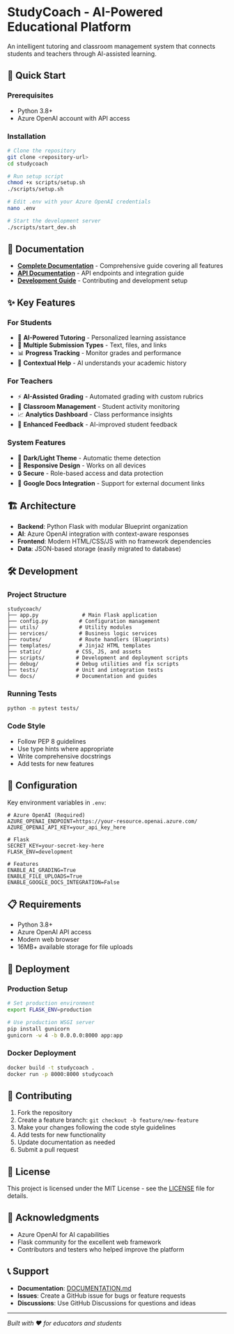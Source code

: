 # StudyCoach - AI-Powered Educational Platform

An intelligent tutoring and classroom management system that connects students and teachers through AI-assisted learning.

## 🚀 Quick Start

### Prerequisites
- Python 3.8+
- Azure OpenAI account with API access

### Installation
```bash
# Clone the repository
git clone <repository-url>
cd studycoach

# Run setup script
chmod +x scripts/setup.sh
./scripts/setup.sh

# Edit .env with your Azure OpenAI credentials
nano .env

# Start the development server
./scripts/start_dev.sh
```

## 📖 Documentation

- **[Complete Documentation](DOCUMENTATION.md)** - Comprehensive guide covering all features
- **[API Documentation](docs/)** - API endpoints and integration guide
- **[Development Guide](DOCUMENTATION.md#development-guide)** - Contributing and development setup

## ✨ Key Features

### For Students
- 🤖 **AI-Powered Tutoring** - Personalized learning assistance
- 📝 **Multiple Submission Types** - Text, files, and links
- 📊 **Progress Tracking** - Monitor grades and performance
- 🎯 **Contextual Help** - AI understands your academic history

### For Teachers  
- ⚡ **AI-Assisted Grading** - Automated grading with custom rubrics
- 👥 **Classroom Management** - Student activity monitoring
- 📈 **Analytics Dashboard** - Class performance insights
- 💬 **Enhanced Feedback** - AI-improved student feedback

### System Features
- 🌙 **Dark/Light Theme** - Automatic theme detection
- 📱 **Responsive Design** - Works on all devices
- 🔒 **Secure** - Role-based access and data protection
- 🔗 **Google Docs Integration** - Support for external document links

## 🏗️ Architecture

- **Backend**: Python Flask with modular Blueprint organization
- **AI**: Azure OpenAI integration with context-aware responses
- **Frontend**: Modern HTML/CSS/JS with no framework dependencies
- **Data**: JSON-based storage (easily migrated to database)

## 🛠️ Development

### Project Structure
```
studycoach/
├── app.py              # Main Flask application
├── config.py          # Configuration management  
├── utils/             # Utility modules
├── services/          # Business logic services
├── routes/            # Route handlers (Blueprints)
├── templates/         # Jinja2 HTML templates
├── static/           # CSS, JS, and assets
├── scripts/          # Development and deployment scripts
├── debug/            # Debug utilities and fix scripts
├── tests/            # Unit and integration tests
└── docs/             # Documentation and guides
```

### Running Tests
```bash
python -m pytest tests/
```

### Code Style
- Follow PEP 8 guidelines
- Use type hints where appropriate
- Write comprehensive docstrings
- Add tests for new features

## 🔧 Configuration

Key environment variables in `.env`:

```env
# Azure OpenAI (Required)
AZURE_OPENAI_ENDPOINT=https://your-resource.openai.azure.com/
AZURE_OPENAI_API_KEY=your_api_key_here

# Flask
SECRET_KEY=your-secret-key-here
FLASK_ENV=development

# Features
ENABLE_AI_GRADING=True
ENABLE_FILE_UPLOADS=True
ENABLE_GOOGLE_DOCS_INTEGRATION=False
```

## 📋 Requirements

- Python 3.8+
- Azure OpenAI API access
- Modern web browser
- 16MB+ available storage for file uploads

## 🚀 Deployment

### Production Setup
```bash
# Set production environment
export FLASK_ENV=production

# Use production WSGI server
pip install gunicorn
gunicorn -w 4 -b 0.0.0.0:8000 app:app
```

### Docker Deployment
```bash
docker build -t studycoach .
docker run -p 8000:8000 studycoach
```

## 🤝 Contributing

1. Fork the repository
2. Create a feature branch: `git checkout -b feature/new-feature`
3. Make your changes following the code style guidelines
4. Add tests for new functionality
5. Update documentation as needed
6. Submit a pull request

## 📄 License

This project is licensed under the MIT License - see the [LICENSE](LICENSE) file for details.

## 🙏 Acknowledgments

- Azure OpenAI for AI capabilities
- Flask community for the excellent web framework
- Contributors and testers who helped improve the platform

## 📞 Support

- **Documentation**: [DOCUMENTATION.md](DOCUMENTATION.md)
- **Issues**: Create a GitHub issue for bugs or feature requests
- **Discussions**: Use GitHub Discussions for questions and ideas

---

*Built with ❤️ for educators and students*
